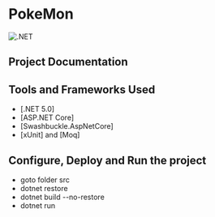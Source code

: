 # PokeMon

![.NET](https://github.com/FedeC87p/PhotoSi/workflows/.NET/badge.svg)

## Project Documentation




## Tools and Frameworks Used
* [.NET 5.0]
* [ASP.NET Core]
* [Swashbuckle.AspNetCore]
* [xUnit] and [Moq] 


## Configure, Deploy and Run the project
* goto folder src
* dotnet restore
* dotnet build --no-restore
* dotnet run


